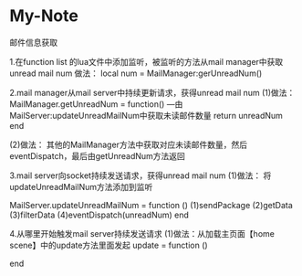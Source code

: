 # My-Note

邮件信息获取

1.在function list 的lua文件中添加监听，被监听的方法从mail manager中获取unread mail num
做法：
local num = MailManager:gerUnreadNum()


2.mail manager从mail server中持续更新请求，获得unread mail num
(1)做法：
MailManager.getUnreadNum = function()
	—由MailServer:updateUnreadMailNum中获取未读邮件数量
	return unreadNum
end

(2)做法：
其他的MailManager方法中获取对应未读邮件数量，然后eventDispatch，最后由getUnreadNum方法返回

3.mail server向socket持续发送请求，获得unread mail num
(1)做法：
将updateUnreadMailNum方法添加到监听

MailServer.updateUnreadMailNum = function ()
	(1)sendPackage
	(2)getData
	(3)filterData
	(4)eventDispatch(unreadNum)
end


4.从哪里开始触发mail server持续发送请求
(1)做法：从加载主页面【home scene】中的update方法里面发起
update = function ()
	
end
